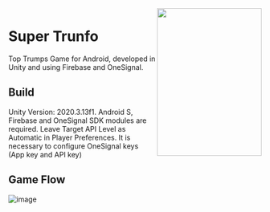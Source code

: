 <img align="right"  src="https://user-images.githubusercontent.com/50959073/135759876-db5645fb-167f-48c8-93a6-c02e86a07aca.png" data-canonical-src="https://gyazo.com/eb5c5741b6a9a16c692170a41a49c858.png" width="208" height="294" />

# Super Trunfo
Top Trumps Game for Android, developed in Unity and using Firebase and OneSignal.

## Build
Unity Version: 2020.3.13f1.
Android S, Firebase and OneSignal SDK modules are required.
Leave Target API Level as Automatic in Player Preferences.
It is necessary to configure OneSignal keys (App key and API key)

## Game Flow
![image](https://user-images.githubusercontent.com/50959073/135759388-a1f67f13-b8f3-4bdf-909f-5bf034b18b27.png)
